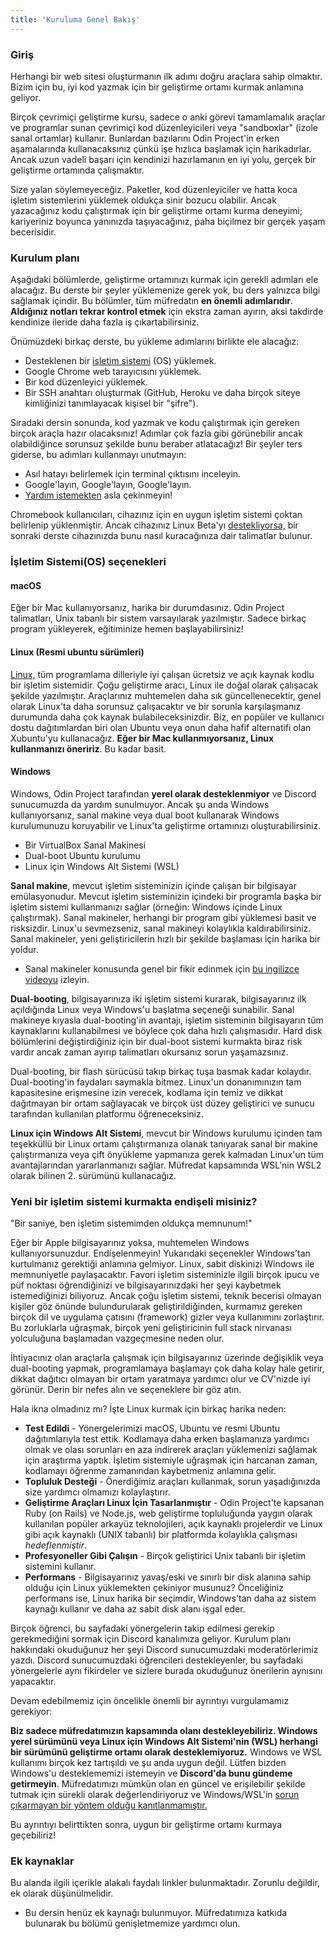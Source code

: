 ```yaml
---
title: 'Kuruluma Genel Bakış'
---
```


### Giriş

Herhangi bir web sitesi oluşturmanın ilk adımı doğru araçlara sahip olmaktır. Bizim için bu, iyi kod yazmak için bir geliştirme ortamı kurmak anlamına geliyor.

Birçok çevrimiçi geliştirme kursu, sadece o anki görevi tamamlamalık araçlar ve programlar sunan çevrimiçi kod düzenleyicileri veya "sandboxlar" (izole sanal ortamlar) kullanır. Bunlardan bazılarını Odin Project'in erken aşamalarında kullanacaksınız çünkü işe hızlıca başlamak için harikadırlar. Ancak uzun vadeli başarı için kendinizi hazırlamanın en iyi yolu, gerçek bir geliştirme ortamında çalışmaktır.

Size yalan söylemeyeceğiz. Paketler, kod düzenleyiciler ve hatta koca işletim sistemlerini yüklemek oldukça sinir bozucu olabilir. Ancak yazacağınız kodu çalıştırmak için bir geliştirme ortamı kurma deneyimi; kariyeriniz boyunca yanınızda taşıyacağınız, paha biçilmez bir gerçek yaşam becerisidir.

### Kurulum planı

Aşağıdaki bölümlerde, geliştirme ortamınızı kurmak için gerekli adımları ele alacağız. Bu derste bir şeyler yüklemenize gerek yok, bu ders yalnızca bilgi sağlamak içindir. Bu bölümler, tüm müfredatın **en önemli adımlarıdır**. **Aldığınız notları tekrar kontrol etmek** için ekstra zaman ayırın, aksi takdirde kendinize ileride daha fazla iş çıkartabilirsiniz. 

Önümüzdeki birkaç derste, bu yükleme adımlarını birlikte ele alacağız:

* Desteklenen bir [işletim sistemi](https://en.wikipedia.org/wiki/Operating_system) (OS) yüklemek.
* Google Chrome web tarayıcısını yüklemek.
* Bir kod düzenleyici yüklemek.
* Bir SSH anahtarı oluşturmak (GitHub, Heroku ve daha birçok siteye kimliğinizi tanımlayacak kişisel bir "şifre").

Sıradaki dersin sonunda, kod yazmak ve kodu çalıştırmak için gereken birçok araçla hazır olacaksınız! Adımlar çok fazla gibi görünebilir ancak olabildiğince sorunsuz şekilde bunu beraber atlatacağız! Bir şeyler ters giderse, bu adımları kullanmayı unutmayın:

* Asıl hatayı belirlemek için terminal çıktısını inceleyin.
* Google'layın, Google'layın, Google'layın.
* [Yardım istemekten](https://discord.gg/fbFCkYabZB) asla çekinmeyin!

Chromebook kullanıcıları, cihazınız için en uygun işletim sistemi çoktan belirlenip yüklenmiştir. Ancak cihazınız Linux Beta'yı [destekliyorsa,](https://www.chromium.org/chromium-os/chrome-os-systems-supporting-linux) bir sonraki derste cihazınızda bunu nasıl kuracağınıza dair talimatlar bulunur.

### İşletim Sistemi(OS) seçenekleri

#### macOS

Eğer bir Mac kullanıyorsanız, harika bir durumdasınız. Odin Project talimatları, Unix tabanlı bir sistem varsayılarak yazılmıştır. Sadece birkaç program yükleyerek, eğitiminize hemen başlayabilirsiniz!

#### Linux (Resmi ubuntu sürümleri)

[Linux,](https://en.wikipedia.org/wiki/Linux) tüm programlama dilleriyle iyi çalışan ücretsiz ve açık kaynak kodlu bir işletim sistemidir. Çoğu geliştirme aracı, Linux ile doğal olarak çalışacak şekilde yazılmıştır. Araçlarınız muhtemelen daha sık güncellenecektir, genel olarak Linux'ta daha sorunsuz çalışacaktır ve bir sorunla karşılaşmanız durumunda daha çok kaynak bulabileceksinizdir. Biz, en popüler ve kullanıcı dostu dağıtımlardan biri olan Ubuntu veya onun daha hafif alternatifi olan Xubuntu'yu kullanacağız. **Eğer bir Mac kullanmıyorsanız, Linux kullanmanızı öneririz**. Bu kadar basit.

#### Windows

Windows, Odin Project tarafından **yerel olarak desteklenmiyor** ve Discord sunucumuzda da yardım sunulmuyor. Ancak şu anda Windows kullanıyorsanız, sanal makine veya dual boot kullanarak Windows kurulumunuzu koruyabilir ve Linux'ta geliştirme ortamınızı oluşturabilirsiniz.

* Bir VirtualBox Sanal Makinesi
* Dual-boot Ubuntu kurulumu
* Linux için Windows Alt Sistemi (WSL)

**Sanal makine**, mevcut işletim sisteminizin içinde çalışan bir bilgisayar emülasyonudur. Mevcut işletim sisteminizin içindeki bir programla başka bir işletim sistemi kullanmanızı sağlar (örneğin: Windows içinde Linux çalıştırmak). Sanal makineler, herhangi bir program gibi yüklemesi basit ve risksizdir. Linux'u sevmezseniz, sanal makineyi kolaylıkla kaldırabilirsiniz. Sanal makineler, yeni geliştiricilerin hızlı bir şekilde başlaması için harika bir yoldur.

 - Sanal makineler konusunda genel bir fikir edinmek için [bu ingilizce videoyu](https://youtu.be/yIVXjl4SwVo) izleyin. 

**Dual-booting**, bilgisayarınıza iki işletim sistemi kurarak, bilgisayarınız ilk açıldığında Linux veya Windows'u başlatma seçeneği sunabilir. Sanal makineye kıyasla dual-booting'in avantajı, işletim sisteminin bilgisayarın tüm kaynaklarını kullanabilmesi ve böylece çok daha hızlı çalışmasıdır. Hard disk bölümlerini değiştirdiğiniz için bir dual-boot sistemi kurmakta biraz risk vardır ancak zaman ayırıp talimatları okursanız sorun yaşamazsınız.

Dual-booting, bir flash sürücüsü takıp birkaç tuşa basmak kadar kolaydır. Dual-booting'in faydaları saymakla bitmez. Linux'un donanımınızın tam kapasitesine erişmesine izin verecek, kodlama için temiz ve dikkat dağıtmayan bir ortam sağlayacak ve birçok üst düzey geliştirici ve sunucu tarafından kullanılan platformu öğreneceksiniz.

**Linux için Windows Alt Sistemi**, mevcut bir Windows kurulumu içinden tam teşekküllü bir Linux ortamı çalıştırmanıza olanak tanıyarak sanal bir makine çalıştırmanıza veya çift önyükleme yapmanıza gerek kalmadan Linux'un tüm avantajlarından yararlanmanızı sağlar. Müfredat kapsamında WSL'nin WSL2 olarak bilinen 2. sürümünü kullanacağız.

### Yeni bir işletim sistemi kurmakta endişeli misiniz?

"Bir saniye, ben işletim sistemimden oldukça memnunum!"

Eğer bir Apple bilgisayarınız yoksa, muhtemelen Windows kullanıyorsunuzdur. Endişelenmeyin! Yukarıdaki seçenekler Windows'tan kurtulmanız gerektiği anlamına gelmiyor. Linux, sabit diskinizi Windows ile memnuniyetle paylaşacaktır. Favori işletim sisteminizle ilgili birçok ipucu ve püf noktası öğrendiğinizi ve bilgisayarınızdaki her şeyi kaybetmek istemediğinizi biliyoruz. Ancak çoğu işletim sistemi, teknik becerisi olmayan kişiler göz önünde bulundurularak geliştirildiğinden, kurmamız gereken birçok dil ve uygulama çatısını (framework) gizler veya kullanımını zorlaştırır. Bu zorluklarla uğraşmak, birçok yeni geliştiricinin full stack nirvanası yolculuğuna başlamadan vazgeçmesine neden olur.

İhtiyacınız olan araçlarla çalışmak için bilgisayarınız üzerinde değişiklik veya dual-booting yapmak, programlamaya başlamayı çok daha kolay hale getirir, dikkat dağıtıcı olmayan bir ortam yaratmaya yardımcı olur ve CV'nizde iyi görünür. Derin bir nefes alın ve seçeneklere bir göz atın.

Hala ikna olmadınız mı? İşte Linux kurmak için birkaç harika neden:

- **Test Edildi** - Yönergelerimizi macOS, Ubuntu ve resmi Ubuntu dağıtımlarıyla test ettik. Kodlamaya daha erken başlamanıza yardımcı olmak ve olası sorunları en aza indirerek araçları yüklemenizi sağlamak için araştırma yaptık. İşletim sistemiyle uğraşmak için harcanan zaman, kodlamayı öğrenme zamanından kaybetmeniz anlamına gelir.
- **Topluluk Desteği** - Önerdiğimiz araçları kullanmak, sorun yaşadığınızda size yardımcı olmamızı kolaylaştırır.
- **Geliştirme Araçları Linux İçin Tasarlanmıştır** - Odin Project'te kapsanan Ruby (on Rails) ve Node.js, web geliştirme topluluğunda yaygın olarak kullanılan popüler arkayüz teknolojileri, açık kaynaklı projelerdir ve Linux gibi açık kaynaklı (UNIX tabanlı) bir platformda kolaylıkla çalışması  *hedeflenmiştir*.
- **Profesyoneller Gibi Çalışın** - Birçok geliştirici Unix tabanlı bir işletim sistemini kullanır.
- **Performans** - Bilgisayarınız yavaş/eski ve sınırlı bir disk alanına sahip olduğu için Linux yüklemekten çekiniyor musunuz? Önceliğiniz performans ise, Linux harika bir seçimdir, Windows'tan daha az sistem kaynağı kullanır ve daha az sabit disk alanı işgal eder.

Birçok öğrenci, bu sayfadaki yönergelerin takip edilmesi gerekip gerekmediğini sormak için Discord kanalımıza geliyor. Kurulum planı hakkındaki okuduğunuz her şeyi Discord sunucumuzdaki moderatörlerimiz yazdı. Discord sunucumuzdaki öğrencileri destekleyenler, bu sayfadaki yönergelerle aynı fikirdeler ve sizlere burada okuduğunuz önerilerin aynısını yapacaktır.

Devam edebilmemiz için öncelikle önemli bir ayrıntıyı vurgulamamız gerekiyor:

**Biz sadece müfredatımızın kapsamında olanı destekleyebiliriz. Windows yerel sürümünü veya Linux için Windows Alt Sistemi'nin (WSL) herhangi bir sürümünü geliştirme ortamı olarak desteklemiyoruz.** Windows ve WSL kullanımı birçok kez tartışıldı ve şu anda uygun değil. Lütfen bizden Windows'u desteklememizi istemeyin ve **Discord'da bunu gündeme getirmeyin**. Müfredatımızı mümkün olan en güncel ve erişilebilir şekilde tutmak için sürekli olarak değerlendiriyoruz ve Windows/WSL'in [sorun çıkarmayan bir yöntem olduğu kanıtlanmamıştır.](https://github.com/microsoft/WSL/issues)

Bu ayrıntıyı belirttikten sonra, uygun bir geliştirme ortamı kurmaya geçebiliriz!

### Ek kaynaklar

Bu alanda ilgili içerikle alakalı faydalı linkler bulunmaktadır. Zorunlu değildir, ek olarak düşünülmelidir.

* Bu dersin henüz ek kaynağı bulunmuyor. Müfredatımıza katkıda bulunarak bu bölümü genişletmemize yardımcı olun.